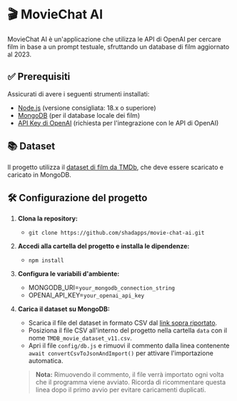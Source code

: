 # 🎬 MovieChat AI

MovieChat AI è un'applicazione che utilizza le API di OpenAI per cercare film in base a un prompt testuale, sfruttando un database di film aggiornato al 2023.

## ✅ Prerequisiti

Assicurati di avere i seguenti strumenti installati:

- [Node.js](https://nodejs.org/) (versione consigliata: 18.x o superiore)
- [MongoDB](https://www.mongodb.com/try/download/community) (per il database locale dei film)
- [API Key di OpenAI](https://platform.openai.com/account/api-keys) (richiesta per l'integrazione con le API di OpenAI)

## 📚 Dataset

Il progetto utilizza il [dataset di film da TMDb](https://www.kaggle.com/datasets/asaniczka/tmdb-movies-dataset-2023-930k-movies), che deve essere scaricato e caricato in MongoDB.

## 🛠️ Configurazione del progetto

1. **Clona la repository:**
    - `git clone https://github.com/shadapps/movie-chat-ai.git`

2. **Accedi alla cartella del progetto e installa le dipendenze:**
    - `npm install`

3. **Configura le variabili d'ambiente:**
    - MONGODB_URI=`your_mongodb_connection_string`
    - OPENAI_API_KEY=`your_openai_api_key`

4. **Carica il dataset su MongoDB:**
    - Scarica il file del dataset in formato CSV dal [link sopra riportato](https://www.kaggle.com/datasets/asaniczka/tmdb-movies-dataset-2023-930k-movies).
    - Posiziona il file CSV all'interno del progetto nella cartella `data` con il nome `TMDB_movie_dataset_v11.csv`.
    - Apri il file `config/db.js` e rimuovi il commento dalla linea contenente `await convertCsvToJsonAndImport()` per attivare l'importazione automatica.
    > **Nota:** Rimuovendo il commento, il file verrà importato ogni volta che il programma viene avviato. Ricorda di ricommentare questa linea dopo il primo avvio per evitare caricamenti duplicati.


